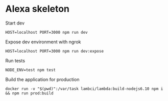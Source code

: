 # Alexa skeleton

Start dev
```
HOST=localhost PORT=3000 npm run dev
```

Expose dev environment with ngrok
```
HOST=localhost PORT=3000 npm run dev:expose
```

Run tests
```
NODE_ENV=test npm test
```

Build the application for production
```
docker run -v "$(pwd)":/var/task lambci/lambda:build-nodejs6.10 npm i && npm run prod:build
```
